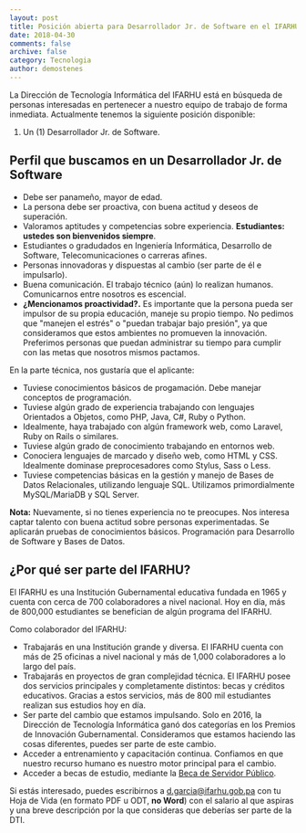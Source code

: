 ```yaml
---
layout: post
title: Posición abierta para Desarrollador Jr. de Software en el IFARHU (Abril 2018)
date: 2018-04-30
comments: false
archive: false
category: Tecnologia
author: demostenes
---
```


La Dirección de Tecnología Informática del IFARHU está en búsqueda de personas interesadas en pertenecer a nuestro equipo de trabajo de forma inmediata. Actualmente tenemos la siguiente posición disponible:

1. Un (1) Desarrollador Jr. de Software.

## Perfil que buscamos en un Desarrollador Jr. de Software

- Debe ser panameño, mayor de edad.
- La persona debe ser proactiva, con buena actitud y deseos de superación.
- Valoramos aptitudes y competencias sobre experiencia. **Estudiantes: ustedes son bienvenidos siempre**.
- Estudiantes o gradudados en Ingeniería Informática, Desarrollo de Software, Telecomunicaciones o carreras afines.
- Personas innovadoras y dispuestas al cambio (ser parte de él e impulsarlo).
- Buena comunicación. El trabajo técnico (aún) lo realizan humanos. Comunicarnos entre nosotros es escencial.
- **¿Mencionamos proactividad?.** Es importante que la persona pueda ser impulsor de su propia educación, maneje su propio tiempo. No pedimos que "manejen el estrés" o "puedan trabajar bajo presión", ya que consideramos que estos ambientes no promueven la innovación. Preferimos personas que puedan administrar su tiempo para cumplir con las metas que nosotros mismos pactamos.

En la parte técnica, nos gustaría que el aplicante:

- Tuviese conocimientos básicos de progamación. Debe manejar conceptos de programación.
- Tuviese algún grado de experiencia trabajando con lenguajes Orientados a Objetos, como PHP, Java, C#, Ruby o Python.
- Idealmente, haya trabajado con algún framework web, como Laravel, Ruby on Rails o similares.
- Tuviese algún grado de conocimiento trabajando en entornos web.
- Conociera lenguajes de marcado y diseño web, como HTML y CSS. Idealmente dominase preprocesadores como Stylus, Sass o Less.
- Tuviese competencias básicas en la gestión y manejo de Bases de Datos Relacionales, utilizando lenguaje SQL. Utilizamos primordialmente MySQL/MariaDB y SQL Server.

**Nota:** Nuevamente, si no tienes experiencia no te preocupes. Nos interesa captar talento con buena actitud sobre personas experimentadas. Se aplicarán pruebas de conocimientos básicos. Programación para Desarrollo de Software y Bases de Datos.

## ¿Por qué ser parte del IFARHU?

El IFARHU es una Institución Gubernamental educativa fundada en 1965 y cuenta con cerca de 700 colaboradores a nivel nacional. Hoy en día, más de 800,000 estudiantes se benefician de algún programa del IFARHU.

Como colaborador del IFARHU:

- Trabajarás en una Institución grande y diversa. El IFARHU cuenta con más de 25 oficinas a nivel nacional y más de 1,000 colaboradores a lo largo del país.
- Trabajarás en proyectos de gran complejidad técnica. El IFARHU posee dos servicios principales y completamente distintos: becas y créditos educativos. Gracias a estos servicios, más de 800 mil estudiantes realizan sus estudios hoy en día.
- Ser parte del cambio que estamos impulsando. Solo en 2016, la Dirección de Tecnología Informática ganó dos categorías en los Premios de Innovación Gubernamental. Consideramos que estamos haciendo las cosas diferentes, puedes ser parte de este cambio.
- Acceder a entrenamiento y capacitación continua. Confiamos en que nuestro recurso humano es nuestro motor principal para el cambio.
- Acceder a becas de estudio, mediante la [Beca de Servidor Público](https://www.ifarhu.gob.pa/becas/programas-de-becas/becas-servidores-publicos/).

Si estás interesado, puedes escribirnos a [d.garcia@ifarhu.gob.pa](mailto:d.garcia@ifarhu.gob.pa) con tu Hoja de Vida (en formato PDF u ODT, **no Word**) con el salario al que aspiras y una breve descripción por la que consideras que deberías ser parte de la DTI.
